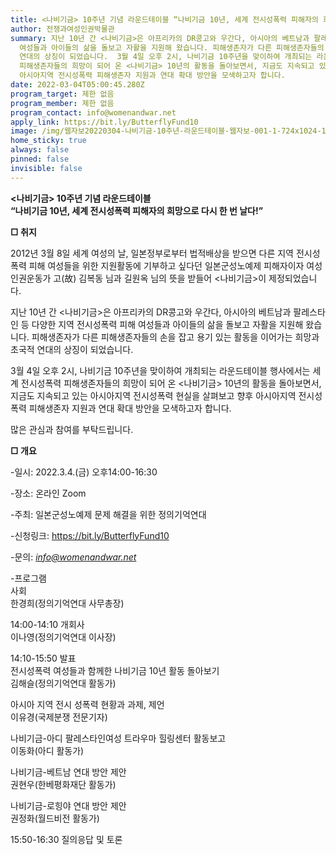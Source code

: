 ```yaml
---
title: <나비기금> 10주년 기념 라운드테이블 “나비기금 10년, 세계 전시성폭력 피해자의 희망으로 다시 한 번 날다!”
author: 전쟁과여성인권박물관
summary: 지난 10년 간 <나비기금>은 아프리카의 DR콩고와 우간다, 아시아의 베트남과 팔레스타인 등 다양한 지역 전시성폭력 피해
  여성들과 아이들의 삶을 돌보고 자활을 지원해 왔습니다. 피해생존자가 다른 피해생존자들의 손을 잡고 용기 있는 활동을 이어가는 희망과 초국적
  연대의 상징이 되었습니다.  3월 4일 오후 2시, 나비기금 10주년을 맞이하여 개최되는 라운드테이블 행사에서는 세계 전시성폭력
  피해생존자들의 희망이 되어 온 <나비기금> 10년의 활동을 돌아보면서, 지금도 지속되고 있는 아시아지역 전시성폭력 현실을 살펴보고 향후
  아시아지역 전시성폭력 피해생존자 지원과 연대 확대 방안을 모색하고자 합니다.
date: 2022-03-04T05:00:45.280Z
program_target: 제한 없음
program_member: 제한 없음
program_contact: info@womenandwar.net
apply_link: https://bit.ly/ButterflyFund10
image: /img/웹자보20220304-나비기금-10주년-라운드테이블-웹자보-001-1-724x1024-1-.jpg
home_sticky: true
always: false
pinned: false
invisible: false
---
```



**<나비기금> 10주년 기념 라운드테이블**\
**“나비기금 10년, 세계 전시성폭력 피해자의 희망으로 다시 한 번 날다!”**

**□ 취지**

2012년 3월 8일 세계 여성의 날, 일본정부로부터 법적배상을 받으면 다른 지역 전시성폭력 피해 여성들을 위한 지원활동에 기부하고 싶다던 일본군성노예제 피해자이자 여성인권운동가 고(故) 김복동 님과 길원옥 님의 뜻을 받들어 <나비기금>이 제정되었습니다.

지난 10년 간 <나비기금>은 아프리카의 DR콩고와 우간다, 아시아의 베트남과 팔레스타인 등 다양한 지역 전시성폭력 피해 여성들과 아이들의 삶을 돌보고 자활을 지원해 왔습니다. 피해생존자가 다른 피해생존자들의 손을 잡고 용기 있는 활동을 이어가는 희망과 초국적 연대의 상징이 되었습니다.

3월 4일 오후 2시, 나비기금 10주년을 맞이하여 개최되는 라운드테이블 행사에서는 세계 전시성폭력 피해생존자들의 희망이 되어 온 <나비기금> 10년의 활동을 돌아보면서, 지금도 지속되고 있는 아시아지역 전시성폭력 현실을 살펴보고 향후 아시아지역 전시성폭력 피해생존자 지원과 연대 확대 방안을 모색하고자 합니다.

많은 관심과 참여를 부탁드립니다.

**□ 개요**

\-일시: 2022.3.4.(금) 오후14:00-16:30

\-장소: 온라인 Zoom

\-주최: 일본군성노예제 문제 해결을 위한 정의기억연대

\-신청링크: https://bit.ly/ButterflyFund10

\-문의: *[info@womenandwar.net](mailto:info@womenandwar.net)*

\-프로그램\
사회\
한경희(정의기억연대 사무총장)

14:00-14:10 개회사\
이나영(정의기억연대 이사장)

14:10-15:50 발표\
전시성폭력 여성들과 함께한 나비기금 10년 활동 돌아보기\
김해슬(정의기억연대 활동가)

아시아 지역 전시 성폭력 현황과 과제, 제언\
이유경(국제분쟁 전문기자)

나비기금-아디 팔레스타인여성 트라우마 힐링센터 활동보고\
이동화(아디 활동가)

나비기금-베트남 연대 방안 제안\
권현우(한베평화재단 활동가)

나비기금-로힝야 연대 방안 제안\
권정화(월드비전 활동가)

15:50-16:30 질의응답 및 토론